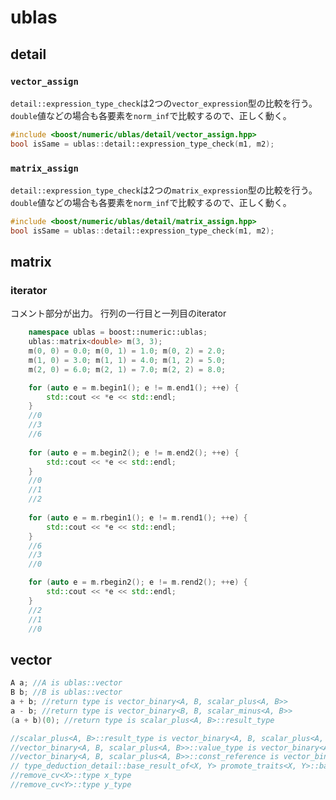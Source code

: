 # ublas

## detail

### `vector_assign`
`detail::expression_type_check`は2つの`vector_expression`型の比較を行う。
`double`値などの場合も各要素を`norm_inf`で比較するので、正しく動く。

```cpp
#include <boost/numeric/ublas/detail/vector_assign.hpp>
bool isSame = ublas::detail::expression_type_check(m1, m2);
```

### `matrix_assign`
`detail::expression_type_check`は2つの`matrix_expression`型の比較を行う。
`double`値などの場合も各要素を`norm_inf`で比較するので、正しく動く。

```cpp
#include <boost/numeric/ublas/detail/matrix_assign.hpp>
bool isSame = ublas::detail::expression_type_check(m1, m2);
```

## matrix
### iterator
コメント部分が出力。
行列の一行目と一列目のiterator
```cpp
    namespace ublas = boost::numeric::ublas;
    ublas::matrix<double> m(3, 3);
    m(0, 0) = 0.0; m(0, 1) = 1.0; m(0, 2) = 2.0;
    m(1, 0) = 3.0; m(1, 1) = 4.0; m(1, 2) = 5.0;
    m(2, 0) = 6.0; m(2, 1) = 7.0; m(2, 2) = 8.0;

    for (auto e = m.begin1(); e != m.end1(); ++e) {
        std::cout << *e << std::endl;
    }
    //0
    //3
    //6
    
    for (auto e = m.begin2(); e != m.end2(); ++e) {
        std::cout << *e << std::endl;
    }
    //0
    //1
    //2
    
    for (auto e = m.rbegin1(); e != m.rend1(); ++e) {
        std::cout << *e << std::endl;
    }
    //6
    //3
    //0

    for (auto e = m.rbegin2(); e != m.rend2(); ++e) {
        std::cout << *e << std::endl;
    }
    //2
    //1
    //0
```

## vector

```cpp
A a; //A is ublas::vector
B b; //B is ublas::vector
a + b; //return type is vector_binary<A, B, scalar_plus<A, B>>
a - b; //return type is vector_binary<B, B, scalar_minus<A, B>>
(a + b)(0); //return type is scalar_plus<A, B>::result_type

//scalar_plus<A, B>::result_type is vector_binary<A, B, scalar_plus<A, B>>::value_type
//vector_binary<A, B, scalar_plus<A, B>>::value_type is vector_binary<A, B, scalar_plus<A, B>>::const_reference
//vector_binary<A, B, scalar_plus<A, B>>::const_reference is vector_binary<A, B, scalar_plus<A, B>>::reference
// type_deduction_detail::base_result_of<X, Y> promote_traits<X, Y>::base_type;
//remove_cv<X>::type x_type
//remove_cv<Y>::type y_type
```

